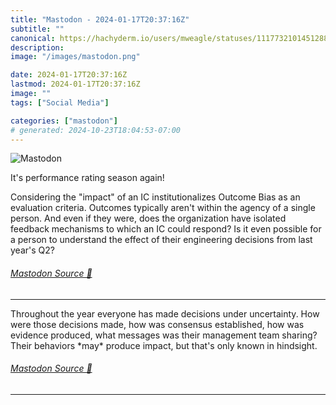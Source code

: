 ```yaml
---
title: "Mastodon - 2024-01-17T20:37:16Z"
subtitle: ""
canonical: https://hachyderm.io/users/mweagle/statuses/111773210145128845
description:
image: "/images/mastodon.png"

date: 2024-01-17T20:37:16Z
lastmod: 2024-01-17T20:37:16Z
image: ""
tags: ["Social Media"]

categories: ["mastodon"]
# generated: 2024-10-23T18:04:53-07:00
---
```

![Mastodon](/images/mastodon.png)

<p>It&#39;s performance rating season again! </p><p>Considering the &quot;impact&quot; of an IC institutionalizes Outcome Bias as an evaluation criteria. Outcomes typically aren&#39;t within the agency of a single person. And even if they were, does the organization have isolated feedback mechanisms to which an IC could respond? Is it even possible for a person to understand the effect of their engineering decisions from last year&#39;s Q2?</p>


###### [Mastodon Source 🐘](https://hachyderm.io/@mweagle/111773210145128845)

___

<p>Throughout the year everyone has made decisions under uncertainty. How were those decisions made, how was consensus established, how was evidence produced, what messages was their management team sharing? Their behaviors *may* produce impact, but that&#39;s only known in hindsight.</p>


###### [Mastodon Source 🐘](https://hachyderm.io/@mweagle/111773211762197767)

___
